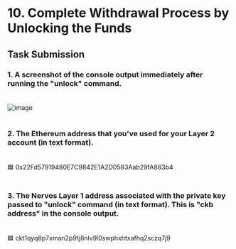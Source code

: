 # 10. Complete Withdrawal Process by Unlocking the Funds

## Task Submission

### 1. A screenshot of the console output immediately after running the "unlock" command. <br><br>
![image](https://user-images.githubusercontent.com/5003779/130275759-c56df537-b014-4589-90c9-d6e8ffe58a87.png) <br><br>
### 2. The Ethereum address that you've used for your Layer 2 account (in text format). <br><br>
   🟦 0x22Fd57919480E7C9842E1A2D0583Aab29fA883b4 <br><br>
### 3. The Nervos Layer 1 address associated with the private key passed to "unlock" command (in text format). This is "ckb address" in the console output. <br><br>
   🟦 ckt1qyq8p7xman2p9tj8nlv9l0swphxhtxafhq2sczq7j9 <br><br>

